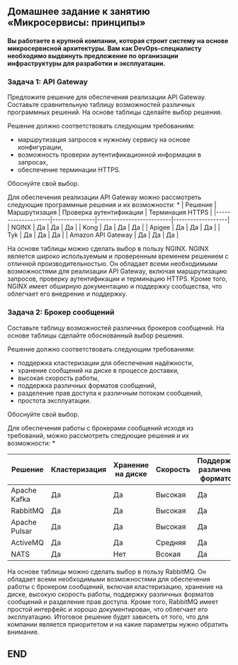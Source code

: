 ## Домашнее задание к занятию «Микросервисы: принципы»

#### Вы работаете в крупной компании, которая строит систему на основе микросервисной архитектуры. Вам как DevOps-специалисту необходимо выдвинуть предложение по организации инфраструктуры для разработки и эксплуатации.

### Задача 1: API Gateway

Предложите решение для обеспечения реализации API Gateway. Составьте сравнительную таблицу возможностей различных программных решений. На основе таблицы сделайте выбор решения.

Решение должно соответствовать следующим требованиям:

* маршрутизация запросов к нужному сервису на основе конфигурации,
* возможность проверки аутентификационной информации в запросах,
* обеспечение терминации HTTPS.

Обоснуйте свой выбор.

Для обеспечения реализации API Gateway можно рассмотреть следующие программные решения и их возможности:
* 
 | Решение            | Маршрутизация | Проверка аутентификации  | Терминация HTTPS  |
 |--------------------|---------------|--------------------------|-------------------|
 | NGINX              | Да            | Да                       | Да                |
 | Kong               | Да            | Да                       | Да                |
 | Apigee             | Да            | Да                       | Да                |
 | Tyk                | Да            | Да	                 | Да                |
 | Amazon API Gateway | Да            | Да                       | Да                |
 

На основе таблицы можно сделать выбор в пользу NGINX. NGINX является широко используемым и проверенным временем решением с отличной производительностью. Он обладает всеми необходимыми возможностями для реализации API Gateway, включая маршрутизацию запросов, проверку аутентификации и терминацию HTTPS. Кроме того, NGINX имеет обширную документацию и поддержку сообщества, что облегчает его внедрение и поддержку.

### Задача 2: Брокер сообщений

Составьте таблицу возможностей различных брокеров сообщений. На основе таблицы сделайте обоснованный выбор решения.

Решение должно соответствовать следующим требованиям:

* поддержка кластеризации для обеспечения надёжности,
* хранение сообщений на диске в процессе доставки,
* высокая скорость работы,
* поддержка различных форматов сообщений,
* разделение прав доступа к различным потокам сообщений,
* простота эксплуатации.

Обоснуйте свой выбор.

Для обеспечения работы с брокерами сообщений исходя из требований, можно рассмотреть следующие решения и их возможности:
*
 
 | Решение       | 	Кластеризация | 	Хранение на диске| 	Скорость | 	Поддержка различных форматов | 	Разделение прав доступа | 	Простота эксплуатации |
 |---------------|--------------------|--------------------------|---------------|-----------------------------------|--------------------------|-----------------------------|
 | Apache Kafka  | Да                 | Да                       | Высокая       | Да                                | Да                       | Нет                         |
 | RabbitMQ      | Да	              | Да                       | Высокая       | Да                                | Да                       | Да                          |
 | Apache Pulsar | Да                 | Да                       | Высокая       | Да                                | Да                       | Нет                         |
 | ActiveMQ      | Да	              | Да                       | Средняя       | Да                                | Да                       | Да                          |
 | NATS          | Да	              | Нет                      | Всокая        | Да                                | Да                       | Да                          |



На основе таблицы можно сделать выбор в пользу RabbitMQ. Он обладает всеми необходимыми возможностями для обеспечения работы с брокером сообщений, включая кластеризацию, хранение на диске, высокую скорость работы, поддержку различных форматов сообщений и разделение прав доступа. Кроме того, RabbitMQ имеет простой интерфейс и хорошо документирован, что облегчает его эксплуатацию.
Итоговое решение будет зависеть от того, что для компании является приоритетом и на какие параметры нужно обратить внимание.

## END